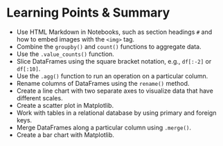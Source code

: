# Learning Points & Summary


- Use HTML Markdown in Notebooks, such as section headings `#` and how to embed images with the `<img>` tag.
- Combine the `groupby()` and `count()` functions to aggregate data.
- Use the `.value_counts()` function.
- Slice DataFrames using the square bracket notation, e.g., `df[:-2]` or `df[:10]`.
- Use the `.agg()` function to run an operation on a particular column.
- Rename columns of DataFrames using the `rename()` method.
- Create a line chart with two separate axes to visualize data that have different scales.
- Create a scatter plot in Matplotlib.
- Work with tables in a relational database by using primary and foreign keys.
- Merge DataFrames along a particular column using `.merge()`.
- Create a bar chart with Matplotlib.
